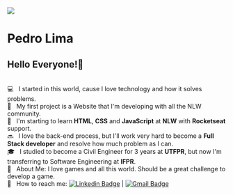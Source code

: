 <img width="auto" src="https://github.com/tgmarinho/tgmarinho/blob/master/banner.png">

# Pedro Lima

## Hello Everyone!👋
<br/>:computer: &nbsp; I started in this world, cause I love technology and how it solves problems. 
<br/>:memo: &nbsp; My first project is a Website that I'm developing with all the NLW community.
<br/>:rocket: &nbsp; I'm starting to learn **HTML**, **CSS** and **JavaScript** at **NLW** with **Rocketseat** support.
<br/>:soon: &nbsp; I love the back-end process, but I'll work very hard to become a **Full Stack developer** and resolve how much problem as I can.
<br/>:mortar_board: &nbsp;  I studied to become a Civil Engineer for 3 years at **UTFPR**, but now I'm transferring to Software Engineering at **IFPR**.
<br/> 💬  &nbsp; About Me: I love games and all this world. Should be a great challenge to develop a game.
 <br/> :email: &nbsp; How to reach me: [![Linkedin Badge](https://img.shields.io/badge/-PedroLima-blue?style=flat-square&logo=Linkedin&logoColor=white&link=https://www.linkedin.com/in/pedro-lima-53a74616b/)](https://www.linkedin.com/in/pedro-lima-53a74616b/) 
| 
[![Gmail Badge](https://img.shields.io/badge/-Pedrohdl-c14438?style=flat-square&logo=Gmail&logoColor=white&link=mailto:pedro-hdl@hotmail.com)](mailto:pedro-hdl@hotmail.com)
